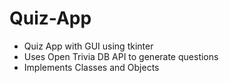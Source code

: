 # Quiz-App
- Quiz App with GUI using tkinter
- Uses Open Trivia DB API  to generate questions
- Implements Classes and Objects
